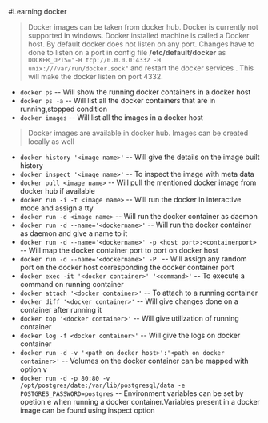 #Learning docker

> Docker images can be taken from docker hub. Docker is currently not supported in windows. Docker installed machine is called a Docker host. By default docker does not listen on any port. Changes have to done to listen on a port in config file **/etc/default/docker**  as `DOCKER_OPTS="-H tcp://0.0.0.0:4332 -H unix:///var/run/docker.sock"` and restart the docker services . This will make the docker listen on port 4332. 

* `docker ps` -- Will show the running docker containers in a docker host
* `docker ps -a` -- Will list all the docker containers that are in running,stopped condition
* `docker images` -- Will list all the images in a docker host
> Docker images are available in docker hub. Images can be created locally as well
* `docker history '<image name>'` -- Will give the details on the image built history
* `docker inspect '<image name>'` -- To inspect the image with meta data
* `docker pull <image name>` -- Will pull the mentioned docker image from docker hub if available
* `docker run -i -t <image name>` -- Will run the docker in interactive mode and assign a tty
* `docker run -d <image name>` -- Will run the docker container as daemon
* `docker run -d --name='<dockername>'` -- Will run the docker container as daemon and give a name to it 
* `docker run -d --name='<dockername>' -p <host port>:<containerport>` -- Will map the docker container port to port on docker host
* `docker run -d --name='<dockername>' -P ` -- Will assign any random port on the docker host corresponding the docker container port
* `docker exec -it '<docker container>' '<command>'` -- To execute a command on running container
* `docker attach '<docker container>'` -- To attach to a running container 
* `docker diff '<docker container>'` -- Will give changes done on a container after running it
* `docker top '<docker container>'` -- Will give utilization of running container
* `docker log -f <docker container>'` -- Will give the logs on docker container
* `docker run -d -v '<path on docker host>':'<path on docker container>'` -- Volumes on the docker container can be mapped with option v
* `docker run -d -p 80:80 -v /opt/postgres/date:/var/lib/postgresql/data -e POSTGRES_PASSWORD=postgres` -- Environment variables can be set by opetion e when running a docker container.Variables present in a docker image can be found using inspect option